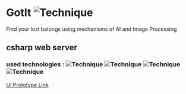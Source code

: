 # GotIt ![Technique](https://img.shields.io/badge/Version-1.0-blue)

Find your lost belongs using mechanisms of AI and Image Processing

## csharp web server

### used technologies : ![Technique](https://img.shields.io/badge/Technique-AI-important)    ![Technique](https://img.shields.io/badge/Technique-Image%20Processing-success)   ![Technique](https://img.shields.io/badge/Technique-Text%20Processing-critical)   ![Technique](https://img.shields.io/badge/Technique-Matching-yellow)

[UI Prototype Link](https://xd.adobe.com/view/59bb073c-c53b-498e-5603-8a98ed202d01-2f8a/)
